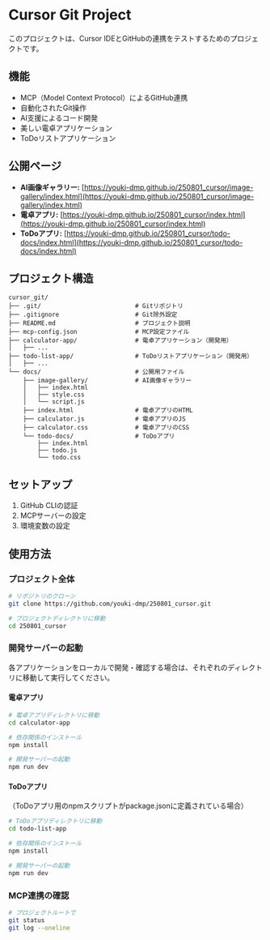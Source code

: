 # Cursor Git Project

このプロジェクトは、Cursor IDEとGitHubの連携をテストするためのプロジェクトです。

## 機能
- MCP（Model Context Protocol）によるGitHub連携
- 自動化されたGit操作
- AI支援によるコード開発
- 美しい電卓アプリケーション
- ToDoリストアプリケーション

## 公開ページ
- **AI画像ギャラリー:** [https://youki-dmp.github.io/250801_cursor/image-gallery/index.html](https://youki-dmp.github.io/250801_cursor/image-gallery/index.html)
- **電卓アプリ:** [https://youki-dmp.github.io/250801_cursor/index.html](https://youki-dmp.github.io/250801_cursor/index.html)
- **ToDoアプリ:** [https://youki-dmp.github.io/250801_cursor/todo-docs/index.html](https://youki-dmp.github.io/250801_cursor/todo-docs/index.html)

## プロジェクト構造

```
cursor_git/
├── .git/                          # Gitリポジトリ
├── .gitignore                     # Git除外設定
├── README.md                      # プロジェクト説明
├── mcp-config.json                # MCP設定ファイル
├── calculator-app/                # 電卓アプリケーション（開発用）
│   ├── ...
├── todo-list-app/                 # ToDoリストアプリケーション（開発用）
│   ├── ...
└── docs/                          # 公開用ファイル
    ├── image-gallery/             # AI画像ギャラリー
    │   ├── index.html
    │   ├── style.css
    │   └── script.js
    ├── index.html                 # 電卓アプリのHTML
    ├── calculator.js              # 電卓アプリのJS
    ├── calculator.css             # 電卓アプリのCSS
    └── todo-docs/                 # ToDoアプリ
        ├── index.html
        ├── todo.js
        └── todo.css
```

## セットアップ
1. GitHub CLIの認証
2. MCPサーバーの設定
3. 環境変数の設定

## 使用方法

### プロジェクト全体
```bash
# リポジトリのクローン
git clone https://github.com/youki-dmp/250801_cursor.git

# プロジェクトディレクトリに移動
cd 250801_cursor
```

### 開発サーバーの起動
各アプリケーションをローカルで開発・確認する場合は、それぞれのディレクトリに移動して実行してください。

#### 電卓アプリ
```bash
# 電卓アプリディレクトリに移動
cd calculator-app

# 依存関係のインストール
npm install

# 開発サーバーの起動
npm run dev
```

#### ToDoアプリ
（ToDoアプリ用のnpmスクリプトがpackage.jsonに定義されている場合）
```bash
# ToDoアプリディレクトリに移動
cd todo-list-app

# 依存関係のインストール
npm install

# 開発サーバーの起動
npm run dev
```

### MCP連携の確認
```bash
# プロジェクトルートで
git status
git log --oneline
```